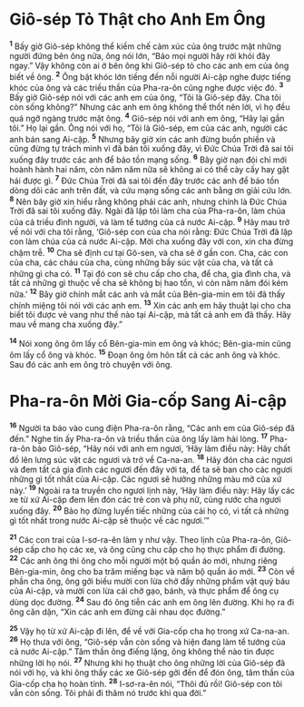 # Giô-sép Tỏ Thật cho Anh Em Ông

<sup><b>1</b></sup> Bấy giờ Giô-sép không thể kiềm chế cảm xúc của ông trước mặt những người đứng bên ông nữa, ông nói lớn, “Bảo mọi người hãy rời khỏi đây ngay.” Vậy không còn ai ở bên ông khi Giô-sép tỏ cho các anh em của ông biết về ông. <sup><b>2</b></sup> Ông bật khóc lớn tiếng đến nỗi người Ai-cập nghe được tiếng khóc của ông và các triều thần của Pha-ra-ôn cũng nghe được việc đó. <sup><b>3</b></sup> Bấy giờ Giô-sép nói với các anh em của ông, “Tôi là Giô-sép đây. Cha tôi còn sống không?” Nhưng các anh em ông không thể thốt nên lời, vì họ đều quá ngỡ ngàng trước mặt ông. <sup><b>4</b></sup> Giô-sép nói với anh em ông, “Hãy lại gần tôi.” Họ lại gần. Ông nói với họ, “Tôi là Giô-sép, em của các anh, người các anh bán sang Ai-cập. <sup><b>5</b></sup> Nhưng bây giờ xin các anh đừng buồn phiền và cũng đừng tự trách mình vì đã bán tôi xuống đây, vì Đức Chúa Trời đã sai tôi xuống đây trước các anh để bảo tồn mạng sống. <sup><b>6</b></sup> Bây giờ nạn đói chỉ mới hoành hành hai năm, còn năm năm nữa sẽ không ai có thể cày cấy hay gặt hái được gì. <sup><b>7</b></sup> Đức Chúa Trời đã sai tôi đến đây trước các anh để bảo tồn dòng dõi các anh trên đất, và cứu mạng sống các anh bằng ơn giải cứu lớn. <sup><b>8</b></sup> Nên bây giờ xin hiểu rằng không phải các anh, nhưng chính là Đức Chúa Trời đã sai tôi xuống đây. Ngài đã lập tôi làm cha của Pha-ra-ôn, làm chúa của cả triều đình người, và làm tể tướng của cả nước Ai-cập. <sup><b>9</b></sup> Hãy mau trở về nói với cha tôi rằng, ‘Giô-sép con của cha nói rằng: Đức Chúa Trời đã lập con làm chúa của cả nước Ai-cập. Mời cha xuống đây với con, xin cha đừng chậm trễ. <sup><b>10</b></sup> Cha sẽ định cư tại Gô-sen, và cha sẽ ở gần con. Cha, các con của cha, các cháu của cha, cùng những bầy súc vật của cha, và tất cả những gì cha có. <sup><b>11</b></sup> Tại đó con sẽ chu cấp cho cha, để cha, gia đình cha, và tất cả những gì thuộc về cha sẽ không bị hao tổn, vì còn năm năm đói kém nữa.’ <sup><b>12</b></sup> Bây giờ chính mắt các anh và mắt của Bên-gia-min em tôi đã thấy chính miệng tôi nói với các anh em. <sup><b>13</b></sup> Xin các anh em hãy thuật lại cho cha biết tôi được vẻ vang như thế nào tại Ai-cập, mà tất cả anh em đã thấy. Hãy mau về mang cha xuống đây.”

<sup><b>14</b></sup> Nói xong ông ôm lấy cổ Bên-gia-min em ông và khóc; Bên-gia-min cũng ôm lấy cổ ông và khóc. <sup><b>15</b></sup> Đoạn ông ôm hôn tất cả các anh ông và khóc. Sau đó các anh em ông trò chuyện với ông.

# Pha-ra-ôn Mời Gia-cốp Sang Ai-cập

<sup><b>16</b></sup> Người ta báo vào cung điện Pha-ra-ôn rằng, “Các anh em của Giô-sép đã đến.” Nghe tin ấy Pha-ra-ôn và triều thần của ông lấy làm hài lòng. <sup><b>17</b></sup> Pha-ra-ôn bảo Giô-sép, “Hãy nói với anh em ngươi, ‘Hãy làm điều này: Hãy chất đồ lên lưng súc vật các ngươi và trở về Ca-na-an. <sup><b>18</b></sup> Hãy đón cha các ngươi và đem tất cả gia đình các ngươi đến đây với ta, để ta sẽ ban cho các ngươi những gì tốt nhất của Ai-cập. Các ngươi sẽ hưởng những màu mỡ của xứ này.’ <sup><b>19</b></sup> Ngoài ra ta truyền cho ngươi lịnh này, ‘Hãy làm điều này: Hãy lấy các xe từ xứ Ai-cập đem lên đón các trẻ con và phụ nữ, cùng rước cha ngươi xuống đây. <sup><b>20</b></sup> Bảo họ đừng luyến tiếc những của cải họ có, vì tất cả những gì tốt nhất trong nước Ai-cập sẽ thuộc về các ngươi.’”

<sup><b>21</b></sup> Các con trai của I-sơ-ra-ên làm y như vậy. Theo lịnh của Pha-ra-ôn, Giô-sép cấp cho họ các xe, và ông cũng chu cấp cho họ thực phẩm đi đường. <sup><b>22</b></sup> Các anh ông thì ông cho mỗi người một bộ quần áo mới, nhưng riêng Bên-gia-min, ông cho ba trăm miếng bạc và năm bộ quần áo mới. <sup><b>23</b></sup> Còn về phần cha ông, ông gởi biếu mười con lừa chở đầy những phẩm vật quý báu của Ai-cập, và mười con lừa cái chở gạo, bánh, và thực phẩm để ông cụ dùng dọc đường. <sup><b>24</b></sup> Sau đó ông tiễn các anh em ông lên đường. Khi họ ra đi ông căn dặn, “Xin các anh em đừng cãi nhau dọc đường.”

<sup><b>25</b></sup> Vậy họ từ xứ Ai-cập đi lên, để về với Gia-cốp cha họ trong xứ Ca-na-an. <sup><b>26</b></sup> Họ thưa với ông, “Giô-sép vẫn còn sống và hiện đang làm tể tướng của cả nước Ai-cập.” Tâm thần ông điếng lặng, ông không thể nào tin được những lời họ nói. <sup><b>27</b></sup> Nhưng khi họ thuật cho ông những lời của Giô-sép đã nói với họ, và khi ông thấy các xe Giô-sép gởi đến để đón ông, tâm thần của Gia-cốp cha họ hoàn tỉnh. <sup><b>28</b></sup> I-sơ-ra-ên nói, “Thôi đủ rồi! Giô-sép con tôi vẫn còn sống. Tôi phải đi thăm nó trước khi qua đời.”
